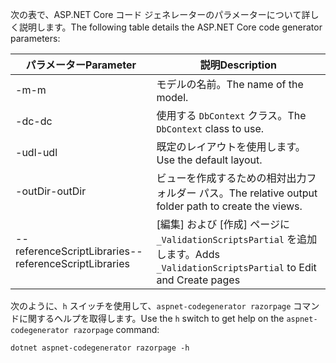 <span data-ttu-id="27e9d-101">次の表で、ASP.NET Core コード ジェネレーターのパラメーターについて詳しく説明します。</span><span class="sxs-lookup"><span data-stu-id="27e9d-101">The following table details the ASP.NET Core code generator parameters:</span></span>

| <span data-ttu-id="27e9d-102">パラメーター</span><span class="sxs-lookup"><span data-stu-id="27e9d-102">Parameter</span></span>               | <span data-ttu-id="27e9d-103">説明</span><span class="sxs-lookup"><span data-stu-id="27e9d-103">Description</span></span>|
| ----------------- | ------------ |
| <span data-ttu-id="27e9d-104">-m</span><span class="sxs-lookup"><span data-stu-id="27e9d-104">-m</span></span>  | <span data-ttu-id="27e9d-105">モデルの名前。</span><span class="sxs-lookup"><span data-stu-id="27e9d-105">The name of the model.</span></span> |
| <span data-ttu-id="27e9d-106">-dc</span><span class="sxs-lookup"><span data-stu-id="27e9d-106">-dc</span></span>  | <span data-ttu-id="27e9d-107">使用する `DbContext` クラス。</span><span class="sxs-lookup"><span data-stu-id="27e9d-107">The `DbContext` class to use.</span></span> |
| <span data-ttu-id="27e9d-108">-udl</span><span class="sxs-lookup"><span data-stu-id="27e9d-108">-udl</span></span> | <span data-ttu-id="27e9d-109">既定のレイアウトを使用します。</span><span class="sxs-lookup"><span data-stu-id="27e9d-109">Use the default layout.</span></span> |
| <span data-ttu-id="27e9d-110">-outDir</span><span class="sxs-lookup"><span data-stu-id="27e9d-110">-outDir</span></span> | <span data-ttu-id="27e9d-111">ビューを作成するための相対出力フォルダー パス。</span><span class="sxs-lookup"><span data-stu-id="27e9d-111">The relative output folder path to create the views.</span></span> |
| <span data-ttu-id="27e9d-112">--referenceScriptLibraries</span><span class="sxs-lookup"><span data-stu-id="27e9d-112">--referenceScriptLibraries</span></span> | <span data-ttu-id="27e9d-113">[編集] および [作成] ページに `_ValidationScriptsPartial` を追加します。</span><span class="sxs-lookup"><span data-stu-id="27e9d-113">Adds `_ValidationScriptsPartial` to Edit and Create pages</span></span> |

<span data-ttu-id="27e9d-114">次のように、`h` スイッチを使用して、`aspnet-codegenerator razorpage` コマンドに関するヘルプを取得します。</span><span class="sxs-lookup"><span data-stu-id="27e9d-114">Use the `h` switch to get help on the `aspnet-codegenerator razorpage` command:</span></span>

```console
dotnet aspnet-codegenerator razorpage -h
```
